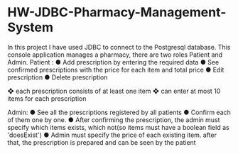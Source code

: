 # HW-JDBC-Pharmacy-Management-System
In this project I have used JDBC to connect to the Postgresql database.
This console application manages a pharmacy, there are two roles Patient and Admin.
Patient :
● Add prescription by entering the required data
● See confirmed prescriptions with the price for each item and total price
● Edit prescription
● Delete prescription
  
  ❖ each prescription consists of at least one item 
  ❖ can enter at most 10 items for each prescription
  
Admin:
● See all the prescriptions registered by all patients
● Confirm each of them one by one.
● After confirming the prescription, the admin must specify which items exists, which not(so items must have a boolean field as 'doesExist')
● Admin must specify the price of each existing item. after that, the prescription is prepared and can be seen by the patient

